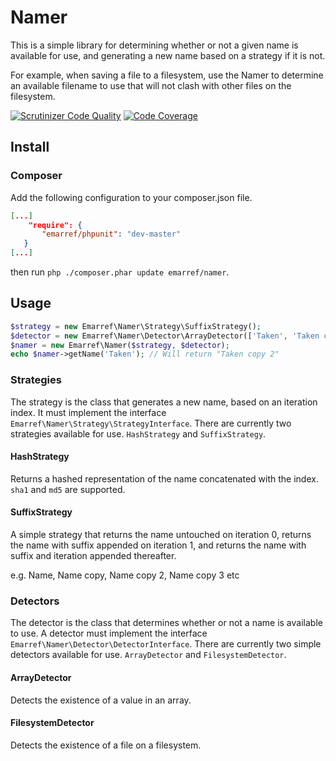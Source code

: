 # Namer

This is a simple library for determining whether or not a given name is available for use, and generating a new name based on a strategy if it is not.

For example, when saving a file to a filesystem, use the Namer to determine an available filename to use that will not clash with other files on the filesystem.

[![Scrutinizer Code Quality](https://scrutinizer-ci.com/g/emarref/namer/badges/quality-score.png?s=7f4132867598fcfe59d6f7671347fdcd44d625a3)](https://scrutinizer-ci.com/g/emarref/namer/) [![Code Coverage](https://scrutinizer-ci.com/g/emarref/namer/badges/coverage.png?s=2ac1119564679c48662b1c18af78e078c354b8ab)](https://scrutinizer-ci.com/g/emarref/namer/)

## Install

### Composer

Add the following configuration to your composer.json file.

```json
[...]
    "require": {
       "emarref/phpunit": "dev-master"
   }
[...]
```

then run `php ./composer.phar update emarref/namer`.

## Usage

```php
$strategy = new Emarref\Namer\Strategy\SuffixStrategy();
$detector = new Emarref\Namer\Detector\ArrayDetector(['Taken', 'Taken copy']);
$namer = new Emarref\Namer($strategy, $detector);
echo $namer->getName('Taken'); // Will return "Taken copy 2"
```

### Strategies

The strategy is the class that generates a new name, based on an iteration index. It must implement the interface `Emarref\Namer\Strategy\StrategyInterface`. There are currently two strategies available for use. `HashStrategy` and `SuffixStrategy`.

#### HashStrategy

Returns a hashed representation of the name concatenated with the index. `sha1` and `md5` are supported.

#### SuffixStrategy

A simple strategy that returns the name untouched on iteration 0, returns the name with suffix appended on iteration
1, and returns the name with suffix and iteration appended thereafter.

e.g. Name, Name copy, Name copy 2, Name copy 3 etc

### Detectors

The detector is the class that determines whether or not a name is available to use. A detector must implement the interface `Emarref\Namer\Detector\DetectorInterface`. There are currently two simple detectors available for use. `ArrayDetector` and `FilesystemDetector`.

#### ArrayDetector

Detects the existence of a value in an array.

#### FilesystemDetector

Detects the existence of a file on a filesystem.
